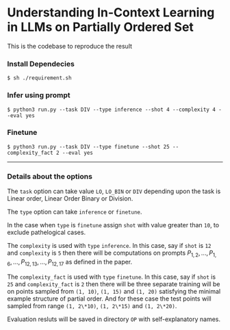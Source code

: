 
# Understanding In-Context Learning in LLMs on Partially Ordered Set

This is the codebase to reproduce the result


### Install Dependecies
`$ sh ./requirement.sh`

### Infer using prompt
`$ python3 run.py --task DIV --type inference --shot 4 --complexity 4 --eval yes`

### Finetune
`$ python3 run.py --task DIV --type finetune --shot 25 --complexity_fact 2 --eval yes`

---

### Details about the options

The `task` option can take value `LO`, `LO_BIN` or `DIV` depending upon the task is Linear order, Linear Order Binary or Division.

The `type` option can take `inference` or `finetune`.

In the case when `type` is `finetune` assign `shot` with value greater than `10`, to exclude pathelogical cases.

The `complexity` is used with `type` `inference`. In this case, say if `shot` is `12`  and `complexity` is `5` then there will be computations on prompts $P_{1,2}, ... ,P_{1,6}, ..., P_{12,13}, ... ,P_{12,17}$ as defined in the paper.


The `complexity_fact` is used with `type` `finetune`. In this case, say if `shot` is `25`  and `complexity_fact` is `2` then there will be three separate training will be on points sampled from `(1, 10)`, `(1, 15)` and `(1, 20)` satisfying the minimal example structure of partial order. And for these case the test points will sampled from range `(1, 2\*10)`, `(1, 2\*15)` and `(1, 2\*20)`.

Evaluation resluts will be saved in directory `OP` with self-explanatory names. 
